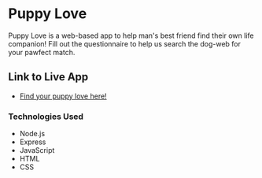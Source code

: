 # Puppy Love

Puppy Love is a web-based app to help man's best friend find their own life companion! Fill out the questionnaire to help us search the dog-web for your pawfect match.

## Link to Live App

* [Find your puppy love here!](https://serene-hamlet-73684.herokuapp.com/)

### Technologies Used

* Node.js
* Express
* JavaScript
* HTML
* CSS
